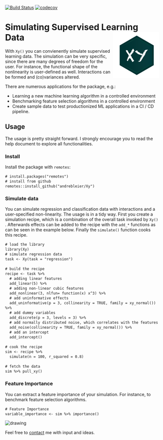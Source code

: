 [![Build Status](https://img.shields.io/travis/andrebleier/Xy/master.svg)](https://travis-ci.org/andrebleier/Xy)   [![codecov](https://codecov.io/github/andrebleier/Xy/branch/master/graphs/badge.svg)](https://codecov.io/github/andrebleier/Xy) 

Simulating Supervised Learning Data <img src="/img/Xy.png" alt="drawing" width="150px" align="right"/> 
===================================



With `Xy()` you can convienently simulate supervised learning data. The simulation can be
very specific, since there are many degrees of freedom for the user. For instance,
the functional shape of the nonlinearity is user-defined as well. Interactions can be formed and (co)variances altered.

There are numerous applications for the package, e.g.:

* Learning a new machine learning algorithm in a controlled environment
* Benchmarking feature selection algorithms in a controlled environment
* Create sample data to test productionized ML applications in a CI / CD pipeline.

## Usage

The usage is pretty straight forward. I strongly encourage you to read the help document to explore all functionalities.

### Install

Install the package with <code>remotes</code>:

```
# install.packages("remotes") 
# install from github
remotes::install_github("andrebleier/Xy")            
```

### Simulate data 

You can simulate regression and classification data with interactions and a user-specified non-linearity. The usage is in a tidy way. First you create a simulation recipe, which is a combination of the overall task invoked by `Xy()` . Afterwards effects can be added to the recipe with the `add_*` functions as can be seen in the example below. Finally the `simulate()` function cooks this recipe. 

```
# load the library
library(Xy)
# simulate regression data
task <- Xy(task = "regression")

# build the recipe
recipe <- task %>%
  # adding linear features
  add_linear(5) %>%
  # adding non-linear cubic features
  add_nonlinear(3, nlfun= function(x) x^3) %>%
  # add uninformative effects
  add_uninformative(p = 3, collinearity = TRUE, family = xy_normal()) %>%
  # add dummy variables
  add_discrete(p = 3, levels = 3) %>%
  # add normally distributed noise, which correlates with the features
  add_noise(collinearity = TRUE, family = xy_normal()) %>%
  # add an intercept
  add_intercept()
  
# cook the recipe
sim <- recipe %>%
  simulate(n = 100, r_squared = 0.8)

# fetch the data
sim %>% pull_xy()
```

### Feature Importance

You can extract a feature importance of your simulation. For instance, to benchmark feature selection algorithms.

```
# Feature Importance 
variable_importance <- sim %>% importance()
```
<img src="/img/imp.svg" alt="drawing"/> 

Feel free to [contact](mailto:andre.bleier@statworx.com) me with input and ideas.

